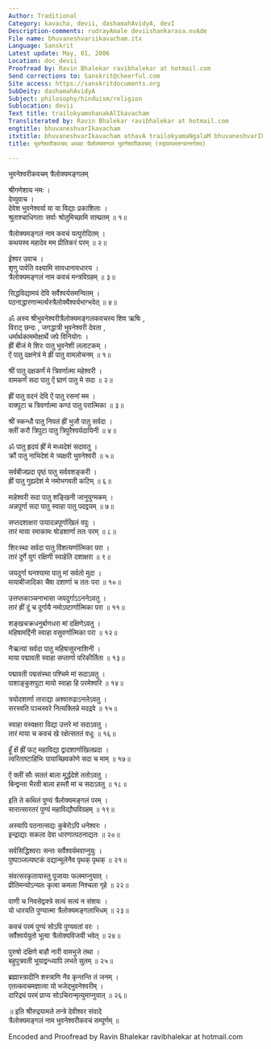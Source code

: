 ```yaml
---
Author: Traditional
Category: kavacha, devii, dashamahAvidyA, devI
Description-comments: rudrayAmale deviishankarasa.nvAde
File name: bhuvaneshvariikavacham.itx
Language: Sanskrit
Latest update: May, 01, 2006
Location: doc_devii
Proofread by: Ravin Bhalekar ravibhalekar at hotmail.com
Send corrections to: Sanskrit@cheerful.com
Site access: https://sanskritdocuments.org
SubDeity: dashamahAvidyA
Subject: philosophy/hinduism/religion
Sublocation: devii
Text title: trailokyamohanakAlIkavacham
Transliterated by: Ravin Bhalekar ravibhalekar at hotmail.com
engtitle: bhuvaneshvarIkavacham
itxtitle: bhuvaneshvarIkavacham athavA trailokyamaNgalaM bhuvaneshvarIkavacham (rudrayAmalatantrAntargatam)
title: भुवनेश्वरीकवचम् अथवा त्रैलोक्यमण्गलं भुवनेश्वरीकवचम् (रुद्रयामलतन्त्रान्तर्गतम्)

---
```

  
 भुवनेश्वरीकवचम् त्रैलोक्यमङ्गलम्   
  
श्रीगणेशाय नमः ।  
देव्युवाच ।  
देवेश भुवनेश्वर्या या या विद्याः प्रकाशिताः ।  
श्रुताश्चाधिगताः सर्वाः श्रोतुमिच्छामि साम्प्रतम् ॥ १॥  
  
त्रैलोक्यमङ्गलं नाम कवचं यत्पुरोदितम् ।  
कथयस्व महादेव मम प्रीतिकरं परम् ॥ २॥  
  
ईश्वर उवाच ।  
शृणु पार्वति वक्ष्यामि सावधानावधारय ।  
त्रैलोक्यमङ्गलं नाम कवचं मन्त्रविग्रहम् ॥ ३॥  
  
सिद्धविद्यामयं देवि सर्वैश्वर्यसमन्वितम् ।  
पठनाद्धारणान्मर्त्यस्त्रैलोक्यैश्वर्यभाग्भवेत् ॥ ४॥  
  
ॐ अस्य श्रीभुवनेश्वरीत्रैलोक्यमङ्गलकवचस्य शिव ऋषिः ,  
विराट् छन्दः , जगद्धात्री भुवनेश्वरी देवता ,  
धर्मार्थकाममोक्षार्थे जपे विनियोगः ।  
ह्रीं बीजं मे शिरः पातु भुवनेशी ललाटकम् ।  
ऐं पातु दक्षनेत्रं मे ह्रीं पातु वामलोचनम् ॥ १॥  
  
श्रीं पातु दक्षकर्णं मे त्रिवर्णात्मा महेश्वरी ।  
वामकर्णं सदा पातु ऐं घ्राणं पातु मे सदा ॥ २॥  
  
ह्रीं पातु वदनं देवि ऐं पातु रसनां मम ।  
वाक्पुटा च त्रिवर्णात्मा कण्ठं पातु परात्मिका ॥ ३॥  
  
श्रीं स्कन्धौ पातु नियतं ह्रीं भुजौ पातु सर्वदा ।  
क्लीं करौ त्रिपुटा पातु त्रिपुरैश्वर्यदायिनी ॥ ४॥  
  
ॐ पातु हृदयं ह्रीं मे मध्यदेशं सदावतु ।  
क्रौं पातु नाभिदेशं मे त्र्यक्षरी भुवनेश्वरी ॥ ५॥  
  
सर्वबीजप्रदा पृष्ठं पातु सर्ववशङ्करी ।  
ह्रीं पातु गुह्यदेशं मे नमोभगवती कटिम् ॥ ६॥  
  
माहेश्वरी सदा पातु शङ्खिनी जानुयुग्मकम् ।  
अन्नपूर्णा सदा पातु स्वाहा पातु पदद्वयम् ॥ ७॥  
  
सप्तदशाक्षरा पायादन्नपूर्णाखिलं वपुः ।  
तारं माया रमाकामः षोडशार्णा ततः परम् ॥ ८॥  
  
शिरःस्था सर्वदा पातु विंशत्यर्णात्मिका परा ।  
तारं दुर्गे युगं रक्षिणी स्वाहेति दशाक्षरा ॥ ९॥  
  
जयदुर्गा घनश्यामा पातु मां सर्वतो मुदा ।  
मायाबीजादिका चैषा दशार्णा च ततः परा ॥ १०॥  
  
उत्तप्तकाञ्चनाभासा जयदुर्गाऽऽननेऽवतु ।  
तारं ह्रीं दुं च दुर्गायै नमोऽष्टार्णात्मिका परा ॥ ११॥  
  
शङ्खचक्रधनुर्बाणधरा मां दक्षिणेऽवतु ।  
महिषामर्द्दिनी स्वाहा वसुवर्णात्मिका परा ॥ १२॥  
  
नैऋत्यां सर्वदा पातु महिषासुरनाशिनी ।  
माया पद्मावती स्वाहा सप्तार्णा परिकीर्तिता ॥ १३॥  
  
पद्मावती पद्मसंस्था पश्चिमे मां सदाऽवतु ।  
पाशाङ्कुशपुटा मायो स्वाहा हि परमेश्वरि ॥ १४॥  
  
त्रयोदशार्णा ताराद्या अश्वारुढाऽनलेऽवतु ।  
सरस्वति पञ्चस्वरे नित्यक्लिन्ने मदद्रवे ॥ १५॥  
  
स्वाहा वस्वक्षरा विद्या उत्तरे मां सदाऽवतु ।  
तारं माया च कवचं खे रक्षेत्सततं वधूः ॥ १६॥  
  
हूँ क्षें ह्रीं फट् महाविद्या द्वादशार्णाखिलप्रदा ।  
त्वरिताष्टाहिभिः पायाच्छिवकोणे सदा च माम् ॥ १७॥  
  
ऐं क्लीं सौः सततं बाला मूर्द्धदेशे ततोऽवतु ।  
बिन्द्वन्ता भैरवी बाला हस्तौ मां च सदाऽवतु ॥ १८॥  
  
इति ते कथितं पुण्यं त्रैलोक्यमङ्गलं परम् ।  
सारात्सारतरं पुण्यं महाविद्यौघविग्रहम् ॥ १९॥  
  
अस्यापि पठनात्सद्यः कुबेरोऽपि धनेश्वरः ।  
इन्द्राद्याः सकला देवा धारणात्पठनाद्यतः ॥ २०॥  
  
सर्वसिद्धिश्वराः सन्तः सर्वैश्वर्यमवाप्नुयुः ।  
पुष्पाञ्जल्यष्टकं दद्यान्मूलेनैव पृथक् पृथक् ॥ २१॥  
  
संवत्सरकृतायास्तु पूजायाः फलमाप्नुयात् ।  
प्रीतिमन्योऽन्यतः कृत्वा कमला निश्चला गृहे ॥ २२॥  
  
वाणी च निवसेद्वक्त्रे सत्यं सत्यं न संशयः ।  
यो धारयति पुण्यात्मा त्रैलोक्यमङ्गलाभिधम् ॥ २३॥  
  
कवचं परमं पुण्यं सोऽपि पुण्यवतां वरः ।  
सर्वैश्वर्ययुतो भूत्वा त्रैलोक्यविजयी भवेत् ॥ २४॥  
  
पुरुषो दक्षिणे बाहौ नारी वामभुजे तथा ।  
बहुपुत्रवती भूयाद्वन्ध्यापि लभते सुतम् ॥ २५॥  
  
ब्रह्मास्त्रादीनि शस्त्राणि नैव कृन्तन्ति तं जनम् ।  
एतत्कवचमज्ञात्वा यो भजेद्भुवनेश्वरीम् ।  
दारिद्र्यं परमं प्राप्य सोऽचिरान्मृत्युमाप्नुयात् ॥ २६॥  
  
॥ इति श्रीरुद्रयामले तन्त्रे देवीश्वर संवादे  
त्रैलोक्यमङ्गलं नाम भुवनेश्वरीकवचं सम्पूर्णम् ॥  
  
  
Encoded and Proofread by Ravin Bhalekar ravibhalekar at hotmail.com  
  
